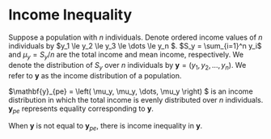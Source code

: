 # Income Inequality

Suppose a population with $n$ individuals.
Denote ordered income values of $n$ individuals by $y_1 \le y_2 \le y_3 \le \dots \le y_n $.
$S_y = \sum_{i=1}^n y_i$ and $\mu_y = S_y / n$ are the total income and mean income, respectively.
We denote the distribution of $S_y$ over $n$ individuals by $\mathbf{y} = \left( y_1, y_2, \dots, y_n \right)$.
We refer to $\mathbf{y}$ as the income distribution of a population.

$\mathbf{y}_{pe} = \left( \mu_y, \mu_y, \dots, \mu_y \right) $ is an income distribution in which the total income is evenly distributed over $n$ individuals.
$\mathbf{y}_{pe}$ represents equality corresponding to $\mathbf{y}$.

When $\mathbf{y}$ is not equal to $\mathbf{y}_{pe}$, there is income inequality in $\mathbf{y}$.

